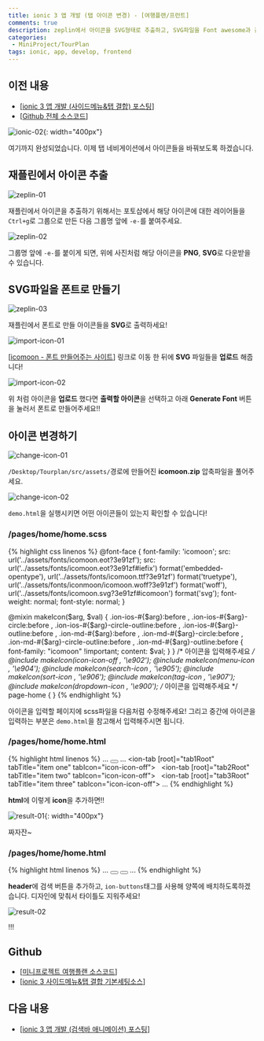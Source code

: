 ```yaml
---
title: ionic 3 앱 개발 (탭 아이콘 변경) - [여행플랜/프런트]
comments: true
description: zeplin에서 아이콘을 SVG형태로 추출하고, SVG파일을 Font awesome과 같은 아이콘 형태의 폰트로 만들어 ionic에 적용하는 방법에 대한 포스팅입니다.
categories:
 - MiniProject/TourPlan
tags: ionic, app, develop, frontend
---
```


## 이전 내용

- [[ionic 3 앱 개발 (사이드메뉴&탭 결합) 포스팅](https://wkddnjset.github.io/miniproject/tourplan/2018/02/04/ionic-3-앱-개발-(사이트메뉴-탭-결합)-여행플랜/)]
- [[Github 전체 소스코드](https://github.com/wkddnjset/MiniProject-TourPlan)]

![ionic-02](https://raw.githubusercontent.com/wkddnjset/wkddnjset.github.io/master/_posts/images/2018-02-04/ionic_02.png){: width="400px"}

여기까지 완성되었습니다. 이제 탭 네비게이션에서 아이콘들을 바꿔보도록 하겠습니다.

## 재플린에서 아이콘 추출

![zeplin-01](https://raw.githubusercontent.com/wkddnjset/wkddnjset.github.io/master/_posts/images/2018-02-05/export_01.png)

재플린에서 아이콘을 추출하기 위해서는 포토샵에서 해당 아이콘에 대한 레이어들을 `Ctrl+g`로 그룹으로 만든 다음 그룹명 앞에 `-e-`를 붙여주세요.

![zeplin-02](https://raw.githubusercontent.com/wkddnjset/wkddnjset.github.io/master/_posts/images/2018-02-05/export_02.png)

그룹명 앞에 `-e-`를 붙이게 되면, 위에 사진처럼 해당 아이콘을 **PNG**, **SVG**로 다운받을 수 있습니다.

## SVG파일을 폰트로 만들기

![zeplin-03](https://raw.githubusercontent.com/wkddnjset/wkddnjset.github.io/master/_posts/images/2018-02-05/export_03.png)

재플린에서 폰트로 만들 아이콘들을 **SVG**로 출력하세요! 

![import-icon-01](https://raw.githubusercontent.com/wkddnjset/wkddnjset.github.io/master/_posts/images/2018-02-05/import_icon_01.png)

[[icomoon - 폰트 만들어주는 사이트](https://icomoon.io/app/#/select)]
링크로 이동 한 뒤에 **SVG** 파일들을 **업로드** 해줍니다!

![import-icon-02](https://raw.githubusercontent.com/wkddnjset/wkddnjset.github.io/master/_posts/images/2018-02-05/import_icon_02.png)

위 처럼 아이콘을 **업로드** 했다면 **출력할 아이콘**을 선택하고 아래 **Generate Font** 버튼을 눌러서 폰트로 만들어주세요!!

## 아이콘 변경하기

![change-icon-01](https://raw.githubusercontent.com/wkddnjset/wkddnjset.github.io/master/_posts/images/2018-02-05/change_icon_01.png)

`/Desktop/Tourplan/src/assets/`경로에 만들어진 **icomoon.zip** 압축파일을 풀어주세요.

![change-icon-02](https://raw.githubusercontent.com/wkddnjset/wkddnjset.github.io/master/_posts/images/2018-02-05/change_icon_02.png)

`demo.html`을 실행시키면 어떤 아이콘들이 있는지 확인할 수 있습니다!

### **/pages/home/home.scss**

{% highlight css linenos %}
@font-face {
    font-family: 'icomoon';
    src: url('../assets/fonts/icomoon.eot?3e91zf');
    src: url('../assets/fonts/icomoon.eot?3e91zf#iefix') format('embedded-opentype'),
    url('../assets/fonts/icomoon.ttf?3e91zf') format('truetype'),
    url('../assets/fonts/iconmoon/icomoon.woff?3e91zf') format('woff'),
    url('../assets/fonts/icomoon.svg?3e91zf#icomoon') format('svg');
    font-weight: normal;
    font-style: normal;
}
 
@mixin makeIcon($arg, $val) {
    .ion-ios-#{$arg}:before ,
    .ion-ios-#{$arg}-circle:before ,
    .ion-ios-#{$arg}-circle-outline:before ,
    .ion-ios-#{$arg}-outline:before ,
    .ion-md-#{$arg}:before ,
    .ion-md-#{$arg}-circle:before ,
    .ion-md-#{$arg}-circle-outline:before ,
    .ion-md-#{$arg}-outline:before {
    font-family: "icomoon" !important;
    content: $val;
    }
}
/* 아이콘을 입력해주세요 */
@include makeIcon(icon-icon-off , '\e902');
@include makeIcon(menu-icon , '\e904');
@include makeIcon(search-icon , '\e905');
@include makeIcon(sort-icon , '\e906');
@include makeIcon(tag-icon , '\e907');
@include makeIcon(dropdown-icon , '\e900');
/* 아이콘을 입력해주세요 */
page-home {
}
{% endhighlight %}

아이콘을 입력할 페이지에 scss파일을 다음처럼 수정해주세요!
그리고 중간에 아이콘을 입력하는 부분은 `demo.html`을 참고해서 입력해주시면 됩니다.

### **/pages/home/home.html**

{% highlight html linenos %}
...
<button ion-button menuToggle>
    <ion-icon name="menu-icon"></ion-icon>
</button>
...
<ion-tabs>
    <ion-tab [root]="tab1Root" tabTitle="item one" tabIcon="icon-icon-off">
    </ion-tab>
    <ion-tab [root]="tab2Root" tabTitle="item two" tabIcon="icon-icon-off">
    </ion-tab>
    <ion-tab [root]="tab3Root" tabTitle="item three" tabIcon="icon-icon-off">
    </ion-tab>
</ion-tabs>
...
{% endhighlight %}

**html**에 이렇게 **icon**을 추가하면!!

![result-01](https://raw.githubusercontent.com/wkddnjset/wkddnjset.github.io/master/_posts/images/2018-02-05/result_01.png){: width="400px"}

짜자잔~

### **/pages/home/home.html**

{% highlight html linenos %}
...
<ion-navbar>
    <ion-buttons left>
      <button ion-button menuToggle>
        <ion-icon name="menu-icon"></ion-icon>
      </button>
    </ion-buttons>
    <ion-buttons right>
        <button ion-button icon-only>
            <ion-icon name="search-icon"></ion-icon>
        </button>
    </ion-buttons>
</ion-navbar>
...
{% endhighlight %}

**header**에 검색 버튼을 추가하고, `ion-buttons`태그를 사용해 양쪽에 배치하도록하겠습니다. 디자인에 맞춰서 타이틀도 지워주세요!

![result-02](https://raw.githubusercontent.com/wkddnjset/wkddnjset.github.io/master/_posts/images/2018-02-05/result_02.png)

!!!

## Github

- [[미니프로젝트 여행플랜 소스코드](https://github.com/wkddnjset/MiniProject-TourPlan)]
- [[ionic 3 사이드메뉴&탭 결합 기본세팅소스](https://github.com/wkddnjset/ionic3-combine-sidemenu-and-tabs)]

## 다음 내용

- [[ionic 3 앱 개발 (검색바 애니메이션) 포스팅](https://wkddnjset.github.io/miniproject/tourplan/2018/02/06/ionic-3-%EC%95%B1-%EA%B0%9C%EB%B0%9C-(%EA%B2%80%EC%83%89%EB%B0%94-%EC%95%A0%EB%8B%88%EB%A9%94%EC%9D%B4%EC%85%98)-%EC%97%AC%ED%96%89%ED%94%8C%EB%9E%9C/)]
